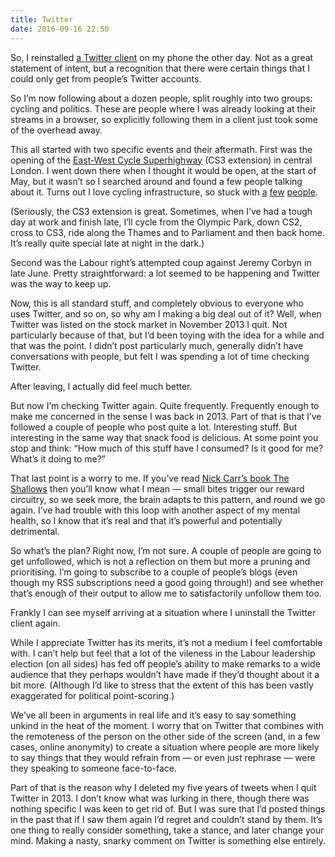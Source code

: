 ```yaml
---
title: Twitter
date: 2016-09-16 22:50
---
```


So, I reinstalled [a Twitter client][tw] on my phone the other day. Not as a great statement of intent, but a recognition that there were certain things that I could only get from people’s Twitter accounts.

[tw]: http://twitterrific.com/ios

So I’m now following about a dozen people, split roughly into two groups: cycling and politics. These are people where I was already looking at their streams in a browser, so explicitly following them in a client just took some of the overhead away.

This all started with two specific events and their aftermath. First was the opening of the [East-West Cycle Superhighway][ew] (CS3 extension) in central London. I went down there when I thought it would be open, at the start of May, but it wasn’t so I searched around and found a few people talking about it. Turns out I love cycling infrastructure, so stuck with [a][hc] [few][rh] [people][mt].

(Seriously, the CS3 extension is great. Sometimes, when I’ve had a tough day at work and finish late, I’ll cycle from the Olympic Park, down CS2, cross to CS3, ride along the Thames and to Parliament and then back home. It’s really quite special late at night in the dark.)

[ew]: https://tfl.gov.uk/travel-information/improvements-and-projects/cycle-superhighway-east-west
[hc]: https://twitter.com/hackneycyclist
[rh]: https://twitter.com/rantyhighwayman
[mt]: https://twitter.com/aseasyasriding

Second was the Labour right’s attempted coup against Jeremy Corbyn in late June. Pretty straightforward: a lot seemed to be happening and Twitter was the way to keep up.

Now, this is all standard stuff, and completely obvious to everyone who uses Twitter, and so on, so why am I making a big deal out of it? Well, when Twitter was listed on the stock market in November 2013 I quit. Not particularly because of that, but I’d been toying with the idea for a while and that was the point. I didn’t post particularly much, generally didn’t have conversations with people, but felt I was spending a lot of time checking Twitter.

After leaving, I actually did feel much better.

But now I’m checking Twitter again. Quite frequently. Frequently enough to make me concerned in the sense I was back in 2013. Part of that is that I’ve followed a couple of people who post quite a lot. Interesting stuff. But interesting in the same way that snack food is delicious. At some point you stop and think: “How much of this stuff have I consumed? Is it good for me? What’s it doing to me?”

That last point is a worry to me. If you’ve read [Nick Carr’s book The Shallows][shallows] then you’ll know what I mean — small bites trigger our reward circuitry, so we seek more, the brain adapts to this pattern, and round we go again. I’ve had trouble with this loop with another aspect of my mental health, so I know that it’s real and that it’s powerful and potentially detrimental.

[shallows]: http://www.nicholascarr.com/?page_id=16

So what’s the plan? Right now, I’m not sure. A couple of people are going to get unfollowed, which is not a reflection on them but more a pruning and prioritising. I’m going to subscribe to a couple of people’s blogs (even though my RSS subscriptions need a good going through!) and see whether that’s enough of their output to allow me to satisfactorily unfollow them too.

Frankly I can see myself arriving at a situation where I uninstall the Twitter client again.

While I appreciate Twitter has its merits, it’s not a medium I feel comfortable with. I can’t help but feel that a lot of the vileness in the Labour leadership election (on all sides) has fed off people’s ability to make remarks to a wide audience that they perhaps wouldn’t have made if they’d thought about it a bit more. (Although I’d like to stress that the extent of this has been vastly exaggerated for political point-scoring.)

We’ve all been in arguments in real life and it’s easy to say something unkind in the heat of the moment. I worry that on Twitter that combines with the remoteness of the person on the other side of the screen (and, in a few cases, online anonymity) to create a situation where people are more likely to say things that they would refrain from — or even just rephrase — were they speaking to someone face-to-face.

Part of that is the reason why I deleted my five years of tweets when I quit Twitter in 2013. I don’t know what was lurking in there, though there was nothing specific I was keen to get rid of. But I was sure that I’d posted things in the past that if I saw them again I’d regret and couldn’t stand by them. It’s one thing to really consider something, take a stance, and later change your mind. Making a nasty, snarky comment on Twitter is something else entirely.

